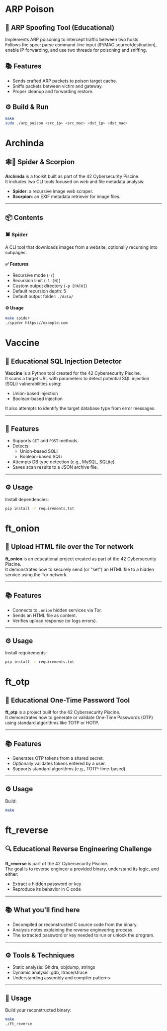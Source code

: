 # ARP Poison

## 🐍 ARP Spoofing Tool (Educational)

Implements ARP poisoning to intercept traffic between two hosts.  
Follows the spec: parse command-line input (IP/MAC source/destination), enable IP forwarding, and use two threads for poisoning and sniffing.

## 📚 Features
- Sends crafted ARP packets to poison target cache.
- Sniffs packets between victim and gateway.
- Proper cleanup and forwarding restore.

## ⚙️ Build & Run
```bash
make
sudo ./arp_poison <src_ip> <src_mac> <dst_ip> <dst_mac>
```

# Archinda

## 🕸️🦂 Spider & Scorpion

**Archinda** is a toolkit built as part of the 42 Cybersecurity Piscine.  
It includes two CLI tools focused on web and file metadata analysis:

- **Spider**: a recursive image web scraper.
- **Scorpion**: an EXIF metadata retriever for image files.

---

## 📦 Contents

### 🕷 Spider
A CLI tool that downloads images from a website, optionally recursing into subpages.

#### ✅ Features
- Recursive mode (`-r`)
- Recursion limit (`-l [N]`)
- Custom output directory (`-p [PATH]`)
- Default recursion depth: 5
- Default output folder: `./data/`

#### ⚙ Usage
```bash
make spider
./spider https://example.com
```
# Vaccine

## 💉 Educational SQL Injection Detector

**Vaccine** is a Python tool created for the 42 Cybersecurity Piscine.  
It scans a target URL with parameters to detect potential SQL injection (SQLi) vulnerabilities using:
- Union-based injection
- Boolean-based injection

It also attempts to identify the target database type from error messages.

---

## 🧰 Features
- Supports `GET` and `POST` methods.
- Detects:
  - Union-based SQLi
  - Boolean-based SQLi
- Attempts DB type detection (e.g., MySQL, SQLite).
- Saves scan results to a JSON archive file.

---

## ⚙️ Usage

Install dependencies:
```bash
pip install -r requirements.txt
```

# ft_onion

## 🧅 Upload HTML file over the Tor network

**ft_onion** is an educational project created as part of the 42 Cybersecurity Piscine.  
It demonstrates how to securely send (or "set") an HTML file to a hidden service using the Tor network.

---

## 📚 Features
- Connects to `.onion` hidden services via Tor.
- Sends an HTML file as content.
- Verifies upload response (or logs errors).

---

## ⚙️ Usage

Install requirements:
```bash
pip install -r requirements.txt
```
# ft_otp

## 🔐 Educational One-Time Password Tool

**ft_otp** is a project built for the 42 Cybersecurity Piscine.  
It demonstrates how to generate or validate One-Time Passwords (OTP) using standard algorithms like TOTP or HOTP.

---

## 📚 Features
- Generates OTP tokens from a shared secret.
- Optionally validates tokens entered by a user.
- Supports standard algorithms (e.g., TOTP: time-based).

---

## ⚙️ Usage

Build:
```bash
make
```

# ft_reverse

## 🔍 Educational Reverse Engineering Challenge

**ft_reverse** is part of the 42 Cybersecurity Piscine.  
The goal is to reverse engineer a provided binary, understand its logic, and either:
- Extract a hidden password or key
- Reproduce its behavior in C code

---

## 📚 What you'll find here
- Decompiled or reconstructed C source code from the binary.
- Analysis notes explaining the reverse engineering process.
- The extracted password or key needed to run or unlock the program.

---

## ⚙️ Tools & Techniques
- Static analysis: Ghidra, objdump, strings
- Dynamic analysis: gdb, ltrace/strace
- Understanding assembly and compiler patterns

---

## 📝 Usage
Build your reconstructed binary:
```bash
make
./ft_reverse
```
